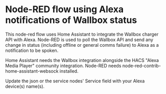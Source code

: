 # Node-RED flow using Alexa notifications of Wallbox status

This node-red flow uses Home Assistant to integrate the Wallbox charger API with Alexa. Node-RED is used to poll the Wallbox API and send any change in status (including offline or general comms failure) to Alexa as a notification to be spoken.

Home Assistant needs the Wallbox integration alongside the HACS "Alexa Media Player" community integration. Node-RED needs node-red-contrib-home-assistant-websock installed.

Update the json or the service nodes' Service field with your Alexa device(s) name(s).

